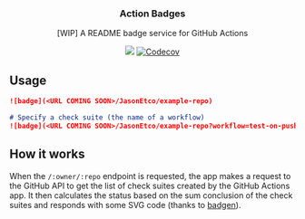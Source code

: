 <h3 align="center">Action Badges</h3>
<p align="center">[WIP] A README badge service for GitHub Actions<p>
<p align="center"><img src="https://action-badges.now.sh/JasonEtco/action-badges?workflow=Test my code" /> <a href="https://codecov.io/gh/JasonEtco/action-badges/"><img src="https://badgen.now.sh/codecov/c/github/JasonEtco/action-badges" alt="Codecov"></a></p>

## Usage

```md
![badge](<URL COMING SOON>/JasonEtco/example-repo)

# Specify a check suite (the name of a workflow)
![badge](<URL COMING SOON>/JasonEtco/example-repo?workflow=test-on-push)
```

## How it works

When the `/:owner/:repo` endpoint is requested, the app makes a request to the GitHub API to get the list of check suites created by the GitHub Actions app. It then calculates the status based on the sum conclusion of the check suites and responds with some SVG code (thanks to [badgen](https://github.com/amio/badgen)).
